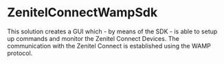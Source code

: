 # ZenitelConnectWampSdk

This solution creates a GUI which - by means of the SDK - is able to setup up commands and monitor the Zenitel Connect Devices.
The communication with the Zenitel Connect is established using the WAMP protocol.
